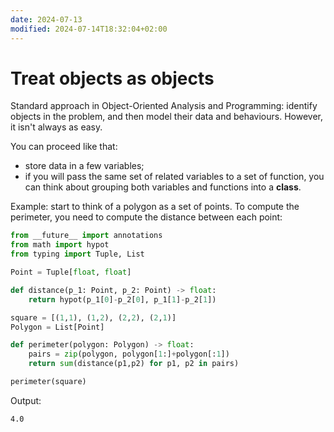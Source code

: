 ```yaml
---
date: 2024-07-13
modified: 2024-07-14T18:32:04+02:00
---
```

# Treat objects as objects
Standard approach in Object-Oriented Analysis and Programming: identify objects in the problem, and then model their data and behaviours. However, it isn't always as easy.

You can proceed like that:
+ store data in a few variables;
+ if you will pass the same set of related variables to a set of function, you can think about grouping both variables and functions into a **class**.

Example: start to think of a polygon as a set of points. To compute the perimeter, you need to compute the distance between each point:
```python
from __future__ import annotations
from math import hypot
from typing import Tuple, List

Point = Tuple[float, float]

def distance(p_1: Point, p_2: Point) -> float:
	return hypot(p_1[0]-p_2[0], p_1[1]-p_2[1])

square = [(1,1), (1,2), (2,2), (2,1)]
Polygon = List[Point]

def perimeter(polygon: Polygon) -> float:
	pairs = zip(polygon, polygon[1:]+polygon[:1])
	return sum(distance(p1,p2) for p1, p2 in pairs)

perimeter(square)
```
Output:
```
4.0
```